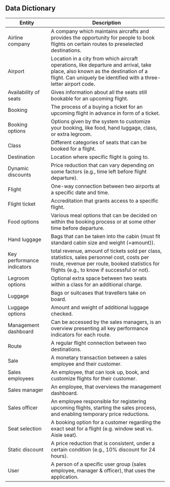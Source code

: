 ## Data Dictionary

|Entity|Description|
|---|---|
|Airline company|A company which maintains aircrafts and provides the opportunity for people to book flights on certain routes to preselected destinations.|
|Airport |Location in a city from which aircraft operations, like departure and arrival, take place, also known as the destination of a flight. Can uniquely be identified with a three-letter airport code.|
|Availability of seats|	Gives information about all the seats still bookable for an upcoming flight.|
|Booking|	The process of a buying a ticket for an upcoming flight in advance in form of a ticket.|
|Booking options|	Options given by the system to customize your booking, like food, hand luggage, class, or extra legroom.|
|Class| Different categories of seats that can be booked for a flight.|
|Destination| Location where specific flight is going to.|
|Dynamic discounts| Price reduction that can vary depending on some factors (e.g., time left before flight departure).|
|Flight| One-way connection between two airports at a specific date and time.|
|Flight ticket| Accreditation that grants access to a specific flight.|
|Food options| Various meal options that can be decided on within the booking process or at some other time before departure.|
|Hand luggage|Bags that can be taken into the cabin (must fit standard cabin size and weight (+amount)).|
|Key performance indicators|total revenue, amount of tickets sold per class, statistics, sales personnel cost, costs per route, revenue per route, booked statistics for flights (e.g., to know if successful or not).|
|Legroom options| Optional extra space between two seats within a class for an additional charge.|
|Luggage |Bags or suitcases that travellers take on board.|
|Luggage options |Amount and weight of additional luggage checked.|
|Management dashboard |Can be accessed by the sales managers, is an overview presenting all key performance indicators for each route.|
|Route |A regular flight connection between two destinations.|
|Sale |A monetary transaction between a sales employee and their customer.|
|Sales employees |An employee, that can look up, book, and customize flights for their customer.|
|Sales manager |An employee, that overviews the management dashboard.|
|Sales officer| An employee responsible for registering upcoming flights, starting the sales process, and enabling temporary price reductions.|
|Seat selection| A booking option for a customer regarding the exact seat for a flight (e.g. window seat vs. Aisle seat).|
|Static discount| A price reduction that is consistent, under a certain condition (e.g., 10% discount for 24 hours).|
|User| A person of a specific user group (sales employee, manager & officer), that uses the application.|
